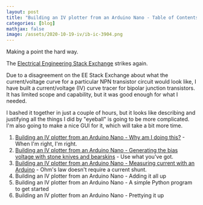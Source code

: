 ```yaml
---
layout: post
title: "Building an IV plotter from an Arduino Nano - Table of Contents"
categories: [blog]
mathjax: false
image: /assets/2020-10-19-iv/ib-ic-3904.png
---
```

Making a point the hard way.

The [Electrical Engineering Stack Exchange](https://electronics.stackexchange.com/) strikes again.

Due to a disagreement on the EE Stack Exchange about what the current/voltage curve for a particular NPN transistor circuit would look like, I have built a current/voltage (IV) curve tracer for bipolar junction transistors. It has limited scope and capability, but it was good enough for what I needed.

I bashed it together in just a couple of hours, but it looks like describing and justifying all the things I did by "eyeball" is going to be more complicated.  I'm also going to make a nice GUI for it, which will take a bit more time.

1. [Building an IV plotter from an Arduino Nano - Why am I doing this?](iv-1a) - When I'm right, I'm right.
2. [Building an IV plotter from an Arduino Nano - Generating the bias voltage with stone knives and bearskins](iv-2) - Use what you've got.
3. [Building an IV plotter from an Arduino Nano - Measuring current with an Arduino](iv3) - Ohm's law doesn't require a current shunt.
4. Building an IV plotter from an Arduino Nano - Adding it all up
5. Building an IV plotter from an Arduino Nano - A simple Python program to get started
6. Building an IV plotter from an Arduino Nano - Prettying it up
